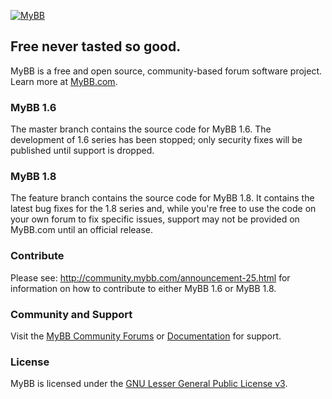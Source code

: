 [![MyBB](https://raw.github.com/mybb/mybb/feature/images/logo.png "MyBB")](http://www.mybb.com "MyBB")

## Free never tasted so good.
MyBB is a free and open source, community-based forum software project. Learn more at [MyBB.com](http://www.mybb.com).

### MyBB 1.6

The master branch contains the source code for MyBB 1.6. The development of 1.6 series has been stopped; only security fixes will be published until support is dropped.

### MyBB 1.8

The feature branch contains the source code for MyBB 1.8. It contains the latest bug fixes for the 1.8 series and, while you're free to use the code on your own forum to fix specific issues, support may not be provided on MyBB.com until an official release.

### Contribute

Please see: http://community.mybb.com/announcement-25.html for information on how to contribute to either MyBB 1.6 or MyBB 1.8.

### Community and Support
Visit the [MyBB Community Forums](http://community.mybb.com) or [Documentation](http://docs.mybb.com) for support.

### License
MyBB is licensed under the [GNU Lesser General Public License v3](http://www.mybb.com/about/license).